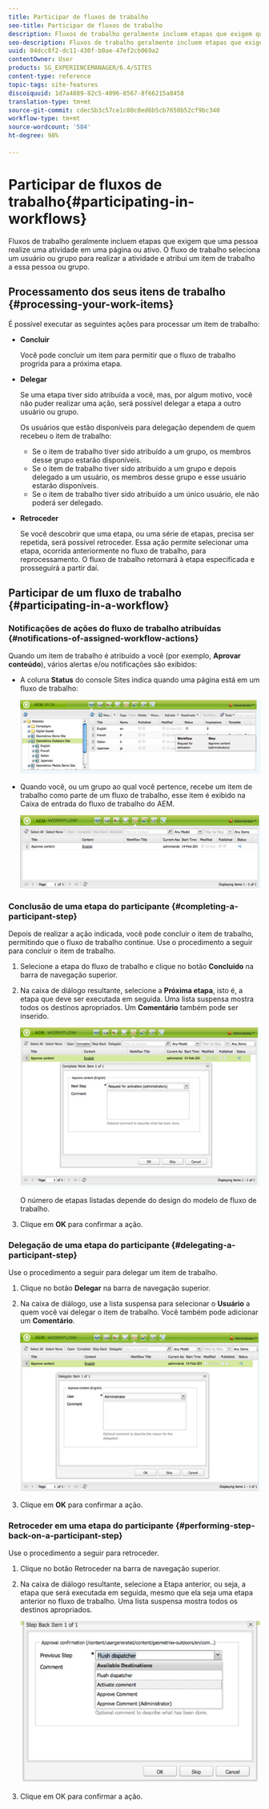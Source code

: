 ```yaml
---
title: Participar de fluxos de trabalho
seo-title: Participar de fluxos de trabalho
description: Fluxos de trabalho geralmente incluem etapas que exigem que uma pessoa realize uma atividade em uma página ou ativo. O fluxo de trabalho seleciona um usuário ou grupo para realizar a atividade e atribui um item de trabalho a essa pessoa ou grupo.
seo-description: Fluxos de trabalho geralmente incluem etapas que exigem que uma pessoa realize uma atividade em uma página ou ativo. O fluxo de trabalho seleciona um usuário ou grupo para realizar a atividade e atribui um item de trabalho a essa pessoa ou grupo.
uuid: 04dcc8f2-dc11-430f-b0ae-47ef2cb069a2
contentOwner: User
products: SG_EXPERIENCEMANAGER/6.4/SITES
content-type: reference
topic-tags: site-features
discoiquuid: 1d7a4889-82c5-4096-8567-8f66215a8458
translation-type: tm+mt
source-git-commit: cdec5b3c57ce1c80c0ed6b5cb7650b52cf9bc340
workflow-type: tm+mt
source-wordcount: '584'
ht-degree: 98%

---
```



# Participar de fluxos de trabalho{#participating-in-workflows}

Fluxos de trabalho geralmente incluem etapas que exigem que uma pessoa realize uma atividade em uma página ou ativo. O fluxo de trabalho seleciona um usuário ou grupo para realizar a atividade e atribui um item de trabalho a essa pessoa ou grupo.

## Processamento dos seus itens de trabalho {#processing-your-work-items}

É possível executar as seguintes ações para processar um item de trabalho:

* **Concluir**

   Você pode concluir um item para permitir que o fluxo de trabalho progrida para a próxima etapa.

* **Delegar**

   Se uma etapa tiver sido atribuída a você, mas, por algum motivo, você não puder realizar uma ação, será possível delegar a etapa a outro usuário ou grupo.

   Os usuários que estão disponíveis para delegação dependem de quem recebeu o item de trabalho:

   * Se o item de trabalho tiver sido atribuído a um grupo, os membros desse grupo estarão disponíveis.
   * Se o item de trabalho tiver sido atribuído a um grupo e depois delegado a um usuário, os membros desse grupo e esse usuário estarão disponíveis.
   * Se o item de trabalho tiver sido atribuído a um único usuário, ele não poderá ser delegado.

* **Retroceder**

   Se você descobrir que uma etapa, ou uma série de etapas, precisa ser repetida, será possível retroceder. Essa ação permite selecionar uma etapa, ocorrida anteriormente no fluxo de trabalho, para reprocessamento. O fluxo de trabalho retornará à etapa especificada e prosseguirá a partir daí.

## Participar de um fluxo de trabalho {#participating-in-a-workflow}

### Notificações de ações do fluxo de trabalho atribuídas {#notifications-of-assigned-workflow-actions}

Quando um item de trabalho é atribuído a você (por exemplo, **Aprovar conteúdo**), vários alertas e/ou notificações são exibidos:

* A coluna **Status** do console Sites indica quando uma página está em um fluxo de trabalho:

   ![workflow status-1](assets/workflowstatus-1.png)

* Quando você, ou um grupo ao qual você pertence, recebe um item de trabalho como parte de um fluxo de trabalho, esse item é exibido na Caixa de entrada do fluxo de trabalho do AEM.

   ![caixa de trabalho](assets/workflowinbox.png)

### Conclusão de uma etapa do participante {#completing-a-participant-step}

Depois de realizar a ação indicada, você pode concluir o item de trabalho, permitindo que o fluxo de trabalho continue. Use o procedimento a seguir para concluir o item de trabalho.

1. Selecione a etapa do fluxo de trabalho e clique no botão **Concluído** na barra de navegação superior.
1. Na caixa de diálogo resultante, selecione a **Próxima etapa**, isto é, a etapa que deve ser executada em seguida. Uma lista suspensa mostra todos os destinos apropriados. Um **Comentário** também pode ser inserido.

   ![fluxo de trabalho](assets/workflowcomplete.png)

   O número de etapas listadas depende do design do modelo de fluxo de trabalho.

1. Clique em **OK** para confirmar a ação.

### Delegação de uma etapa do participante  {#delegating-a-participant-step}

Use o procedimento a seguir para delegar um item de trabalho.

1. Clique no botão **Delegar** na barra de navegação superior.
1. Na caixa de diálogo, use a lista suspensa para selecionar o **Usuário** a quem você vai delegar o item de trabalho. Você também pode adicionar um **Comentário**.

   ![workfluxdelegate](assets/workflowdelegate.png)

1. Clique em **OK** para confirmar a ação.

### Retroceder em uma etapa do participante  {#performing-step-back-on-a-participant-step}

Use o procedimento a seguir para retroceder.

1. Clique no botão Retroceder na barra de navegação superior.
1. Na caixa de diálogo resultante, selecione a Etapa anterior, ou seja, a etapa que será executada em seguida, mesmo que ela seja uma etapa anterior no fluxo de trabalho. Uma lista suspensa mostra todos os destinos apropriados.

   ![screen_shot_2018-08-10at155325](assets/screen_shot_2018-08-10at155325.jpg)

1. Clique em OK para confirmar a ação.

